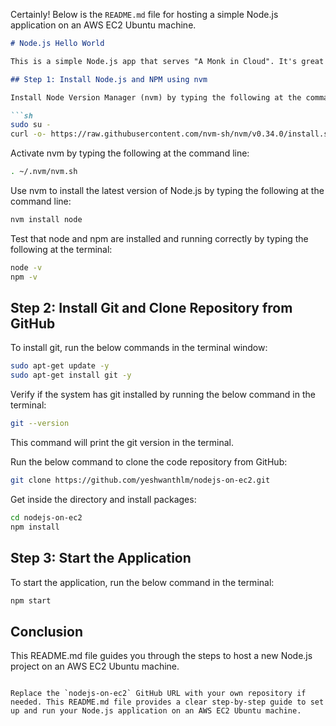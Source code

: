 Certainly! Below is the `README.md` file for hosting a simple Node.js application on an AWS EC2 Ubuntu machine.

```markdown
# Node.js Hello World

This is a simple Node.js app that serves "A Monk in Cloud". It's great for testing simple deployments on the cloud.

## Step 1: Install Node.js and NPM using nvm

Install Node Version Manager (nvm) by typing the following at the command line:

```sh
sudo su -
curl -o- https://raw.githubusercontent.com/nvm-sh/nvm/v0.34.0/install.sh | bash
```

Activate nvm by typing the following at the command line:

```sh
. ~/.nvm/nvm.sh
```

Use nvm to install the latest version of Node.js by typing the following at the command line:

```sh
nvm install node
```

Test that node and npm are installed and running correctly by typing the following at the terminal:

```sh
node -v
npm -v
```

## Step 2: Install Git and Clone Repository from GitHub

To install git, run the below commands in the terminal window:

```sh
sudo apt-get update -y
sudo apt-get install git -y
```

Verify if the system has git installed by running the below command in the terminal:

```sh
git --version
```

This command will print the git version in the terminal.

Run the below command to clone the code repository from GitHub:

```sh
git clone https://github.com/yeshwanthlm/nodejs-on-ec2.git
```

Get inside the directory and install packages:

```sh
cd nodejs-on-ec2
npm install
```

## Step 3: Start the Application

To start the application, run the below command in the terminal:

```sh
npm start
```

## Conclusion

This README.md file guides you through the steps to host a new Node.js project on an AWS EC2 Ubuntu machine.
```

Replace the `nodejs-on-ec2` GitHub URL with your own repository if needed. This README.md file provides a clear step-by-step guide to set up and run your Node.js application on an AWS EC2 Ubuntu machine.